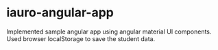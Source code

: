 # iauro-angular-app
Implemented sample angular app using angular material UI components. Used browser localStorage to save the student data. 
